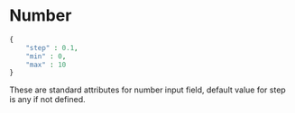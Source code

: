 # Number

```php
{
    "step" : 0.1,
    "min" : 0,
    "max" : 10
}
```

These are standard attributes for number input field, default value for step is any if not defined.

